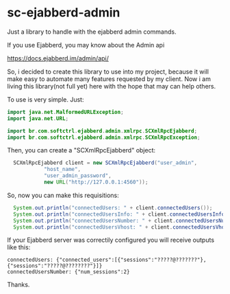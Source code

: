 # sc-ejabberd-admin
Just a library to handle with the ejabberd admin commands.

If you use Ejabberd, you may know about the Admin api

https://docs.ejabberd.im/admin/api/

So, i decided to create this library to use into my project, because it will make easy to automate many features requested by my client. Now i am living this library(not full yet) here with the hope that may can help others.


To use is very simple. Just:

```java
import java.net.MalformedURLException;
import java.net.URL;

import br.com.softctrl.ejabberd.admin.xmlrpc.SCXmlRpcEjabberd;
import br.com.softctrl.ejabberd.admin.xmlrpc.SCXmlRpcException;
```

Then, you can create a "SCXmlRpcEjabberd" object:

```java
  SCXmlRpcEjabberd client = new SCXmlRpcEjabberd("user_admin",
            "host_name",
            "user_admin_password",
            new URL("http://127.0.0.1:4560"));
```

So, now you can make this requisitions:

```java
  System.out.println("connectedUsers: " + client.connectedUsers());
  System.out.println("connectedUsersInfo: " + client.connectedUsersInfo());
  System.out.println("connectedUsersNumber: " + client.connectedUsersNumber());
  System.out.println("connectedUsersVhost: " + client.connectedUsersVhost(vhost));
```

If your Ejabberd server was correctily configured you will receive outputs like this:

```
connectedUsers: {"connected_users":[{"sessions":"?????@???????"},{"sessions":"?????@????????"}]}
connectedUsersNumber: {"num_sessions":2}
```

Thanks.
